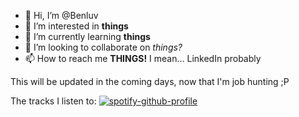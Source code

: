 - 👋 Hi, I’m @Benluv
- 👀 I’m interested in **things**
- 🌱 I’m currently learning **things**
- 💞️ I’m looking to collaborate on _things?_
- 📫 How to reach me **THINGS!** I mean... LinkedIn probably

This will be updated in the coming days, now that I'm job hunting ;P
<!---
Benluv/Benluv is a ✨ special ✨ repository because its `README.md` (this file) appears on your GitHub profile.
You can click the Preview link to take a look at your changes.
--->
The tracks I listen to:
[![spotify-github-profile](https://spotify-github-profile.vercel.app/api/view?uid=12172885624&cover_image=true&theme=natemoo-re&show_offline=false&background_color=121212&interchange=false&bar_color=53b14f&bar_color_cover=false)](https://spotify-github-profile.vercel.app/api/view?uid=12172885624&redirect=true)
